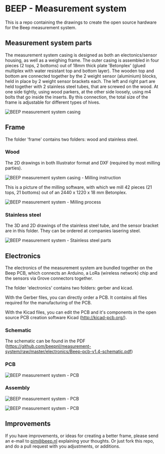# BEEP - Measurement system
This is a repo containing the drawings to create the open source hardware for the Beep measurement system.

## Measurement system parts

The measurement system casing is designed as both an electonics/sensor housing, as well as a weighing frame. The outer casing is assembled in four pieces (2 tops, 2 bottoms) out of 18mm thick plate 'Betonplex' (glued multiplex with water resistant top and bottom layer). The wooden top and bottom are connected together by the 2 weight sensor (aluminium) blocks, held in place by 2 weight sensor brackets each. The left and right part are held together with 2 stainless steel tubes, that are screwed on the wood. At one side tightly, using wood parkers, at the other side loosely, using m4 bolts that go inside the inserts. By this connection, the total size of the frame is adjustable for different types of hives. 

![BEEP measurement system casing](https://github.com/beepnl/measurement-system/raw/master/Beep-measurement-system-parts.png)



## Frame
The folder 'frame' contains two folders: wood and stainless steel. 

### Wood
The 2D drawings in both Illustrator format and DXF (required by most milling parties).

![BEEP measurement system casing - Milling instruction](https://github.com/beepnl/measurement-system/raw/master/frame/wood/Beep-Frame-milling-instruction.png)

This is a picture of the milling software, with which we mill 42 pieces (21 tops, 21 bottoms) out of an 2440 x 1220 x 18 mm Betonplex.

![BEEP measurement system - Milling process](https://github.com/beepnl/measurement-system/raw/master/frame/wood/3d-freesplaat-244x122-time.png)

### Stainless steel
The 3D and 2D drawings of the stainless steel tube, and the sensor bracket are in this folder. They can be ordered at companies lasering steel.

![BEEP measurement system - Stainless steel parts](https://github.com/beepnl/measurement-system/raw/master/frame/stainless-steel/Beep-stainless-steel-parts.png)


## Electronics
The electronics of the measurement system are bundled together on the Beep PCB, which connects an Arduino, a LoRa (wireless network) chip and the sensors via Grove connectors together.

The folder 'electronics' contains two folders: gerber and kicad.

With the Gerber files, you can directly order a PCB. It contains all files required for the manufacturing of the PCB. 

With the Kicad files, you can edit the PCB and it's components in the open source PCB creation software Kicad (http://kicad-pcb.org/).

### Schematic
The schematic can be found in the PDF (https://github.com/beepnl/measurement-system/raw/master/electronics/Beep-pcb-v1.4-schematic.pdf)

### PCB
![BEEP measurement system - PCB](https://github.com/beepnl/measurement-system/raw/master/electronics/Beep-PCB-component-holder.png)

### Assembly
![BEEP measurement system - PCB](https://github.com/beepnl/measurement-system/raw/master/electronics/Beep-PCB-v1.4-assembled.png)

![BEEP measurement system - PCB](https://github.com/beepnl/measurement-system/raw/master/electronics/Beep-PCB-v1.4-in-casing.jpg)



## Improvements
If you have improvements, or ideas for creating a better frame, please send an e-mail to pim@beep.nl explaining your thoughts. Or just fork this repo, and do a pull request with you adjustments, or additions.

